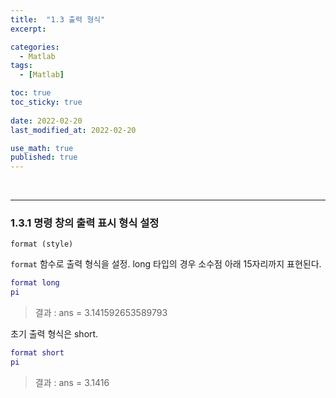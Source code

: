 ```yaml
---
title:  "1.3 출력 형식"
excerpt: 

categories:
  - Matlab
tags:
  - [Matlab]

toc: true
toc_sticky: true
 
date: 2022-02-20
last_modified_at: 2022-02-20

use_math: true
published: true
---
```


<br>

***
### 1.3.1 명령 창의 출력 표시 형식 설정

```
format (style)
```

`format` 함수로 출력 형식을 설정. long 타입의 경우 소수점 아래 15자리까지 표현된다.

```Matlab
format long
pi
```

> 결과 : ans = 3.141592653589793

초기 출력 형식은 short.

```Matlab
format short
pi
```

> 결과 : ans = 3.1416

<br>



